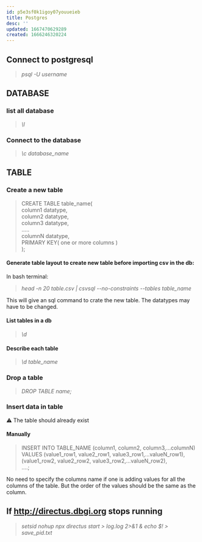 ```yaml
---
id: p5e3sf0k1igoy07youueieb
title: Postgres
desc: ''
updated: 1667470629289
created: 1666246320224
---
```


## Connect to postgresql
>   *psql -U username*

## DATABASE

### list all database
>   *\l*

### Connect to the database
>   *\c database_name*

## TABLE

### Create a new table
>   CREATE TABLE table_name(             
>       column1 datatype,             
>       column2 datatype,        
>       column3 datatype,         
>       .....            
>       columnN datatype,         
>       PRIMARY KEY( one or more columns )          
>   );

#### Generate table layout to create new table before importing csv in the db:
In bash terminal:
>    *head -n 20 table.csv | csvsql --no-constraints --tables table_name*             

This will give an sql command to crate the new table. The datatypes may have to be changed.

#### List tables in a db
>   *\d*

#### Describe each table
>   *\d table_name*

### Drop a table
>   *DROP TABLE name;*

### Insert data in table
⚠️ The table should already exist

#### Manually
>   INSERT INTO TABLE_NAME (column1, column2, column3,...columnN)              
>   VALUES (value1_row1, value2_row1, value3_row1,...valueN_row1),        
            (value1_row2, value2_row2, value3_row2,...valueN_row2),          
            ....;         

No need to specify the columns name if one is adding values for all the columns of the table. But the order of the values should be the same as the column.

#### 



## If http://directus.dbgi.org stops running
>    *setsid nohup npx directus start > log.log 2>&1 &*
>    *echo $! > save_pid.txt*